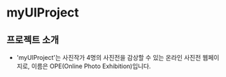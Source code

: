 # myUIProject

## 프로젝트 소개
+ 'myUIProject'는 사진작가 4명의 사진전을 감상할 수 있는 온라인 사진전 웹페이지로, 이름은 OPE(Online Photo Exhibition)입니다.
